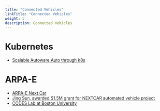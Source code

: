 ```yaml
---
title: "Connected Vehicles"
linkTitle: "Connected Vehicles"
weight: 5
description: Connected Vehicles
---
```


# Kubernetes
* [Scalable Autoware.Auto through k8s](https://www.autoware.org/post/scalable-autoware-auto-through-k8s)

# ARPA-E
* [ARPA-E Next Car](https://arpa-e.energy.gov/?q=arpa-e-programs/nextcar)
* [Jing Sun, awarded $1.5M grant for NEXTCAR automated vehicle project](https://news.engin.umich.edu/2017/05/sun-awarded-1-5m-for-nextcar/)
* [CODES Lab at Boston University](http://www.bu.edu/codes/2019/05/07/smart-transportation-in-future-cities/)
